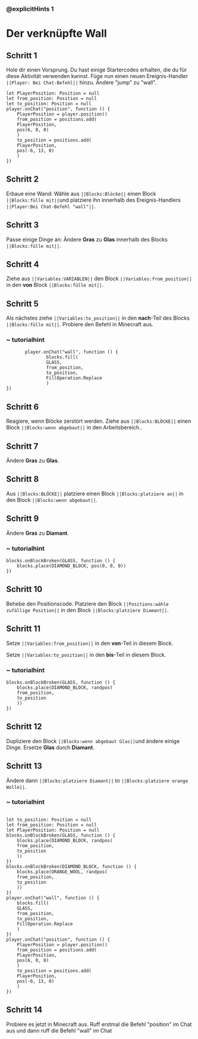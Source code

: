 ### @explicitHints 1

# Der verknüpfte Wall

## Schritt 1
Hole dir einen Vorsprung. Du hast einige Startercodes erhalten, die du für diese Aktivität verwenden kannst. Füge nun einen neuen Ereignis-Handler ``||Player: Bei Chat-Befehl||`` hinzu. Ändere "jump" zu "wall".

```template
let PlayerPosition: Position = null
let from_position: Position = null
let to_position: Position = null
player.onChat("position", function () {
    PlayerPosition = player.position()
    from_position = positions.add(
    PlayerPosition,
    pos(6, 0, 0)
    )
    to_position = positions.add(
    PlayerPosition,
    pos(-6, 13, 0)
    )
})
```

## Schritt 2
Erbaue eine Wand: Wähle aus ``||Blocks:Blöcke||`` einen Block ``||Blocks:fülle mit||``und platziere ihn innerhalb des Ereignis-Handlers ``||Player:Bei Chat-Befehl "wall"||``.

## Schritt 3
Passe einige Dinge an: Ändere **Gras** zu **Glas** innerhalb des Blocks ``||Blocks:fülle mit||``.

## Schritt 4
Ziehe aus ``||Variables:VARIABLEN||`` den Block ``||Variables:from_position||``  in den **von** Block ``||Blocks:fülle mit||``.

## Schritt 5
Als nächstes ziehe ``||Variables:to_position||`` in den **nach**-Teil des Blocks ``||Blocks:fülle mit||``. Probiere den Befehl in Minecraft aus.

### ~ tutorialhint
 ```blocks
        player.onChat("wall", function () {
                blocks.fill(
                GLASS,
                from_position,
                to_position,
                FillOperation.Replace
                )
})
```

## Schritt 6
Reagiere, wenn Blöcke zerstört werden. Ziehe aus ``||Blocks:BLÖCKE||`` einen Block ``||Blocks:wenn abgebaut||`` in den Arbeitsbereich..

## Schritt 7
Ändere **Gras** zu **Glas**.

## Schritt 8
Aus ``||Blocks:BLÖCKE||`` platziere einen Block ``||Blocks:platziere an||`` in den Block ``||Blocks:wenn abgebaut||``.

## Schritt 9
Ändere **Gras** zu **Diamant**.

### ~ tutorialhint
```blocks
blocks.onBlockBroken(GLASS, function () {
    blocks.place(DIAMOND_BLOCK, pos(0, 0, 0))
})
```
## Schritt 10
Behebe den Positionscode. Platziere den Block ``||Positions:wähle zufällige Position||`` in den Block ``||Blocks:platziere Diamant||``. 

## Schritt 11
Setze ``||Variables:from_position||`` in den **von**-Teil in diesem Block.

Setze ``||Variables:to_position||`` in den **bis**-Teil in diesem Block.  

### ~ tutorialhint
```blocks
blocks.onBlockBroken(GLASS, function () {
    blocks.place(DIAMOND_BLOCK, randpos(
    from_position,
    to_position
    ))
})
```

## Schritt 12
Dupliziere den Block ``||Blocks:wenn abgebaut Glas||``und ändere einige Dinge. Ersetze **Glas** durch **Diamant**.

## Schritt 13
Ändere dann ``||Blocks:platziere Diamant||`` to ``||Blocks:platziere orange Wolle||``.  

### ~ tutorialhint

```blocks

let to_position: Position = null
let from_position: Position = null
let PlayerPosition: Position = null
blocks.onBlockBroken(GLASS, function () {
    blocks.place(DIAMOND_BLOCK, randpos(
    from_position,
    to_position
    ))
})
blocks.onBlockBroken(DIAMOND_BLOCK, function () {
    blocks.place(ORANGE_WOOL, randpos(
    from_position,
    to_position
    ))
})
player.onChat("wall", function () {
    blocks.fill(
    GLASS,
    from_position,
    to_position,
    FillOperation.Replace
    )
})
player.onChat("position", function () {
    PlayerPosition = player.position()
    from_position = positions.add(
    PlayerPosition,
    pos(6, 0, 0)
    )
    to_position = positions.add(
    PlayerPosition,
    pos(-6, 13, 0)
    )
})
```
## Schritt 14
Probiere es jetzt in Minecraft aus.
Ruff erstmal die Befehl "position" im Chat aus und dann ruff die Befehl "wall" im Chat